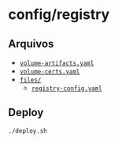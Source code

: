 # config/registry

## Arquivos

- [`volume-artifacts.yaml`](./volume-artifacts.yaml)
- [`volume-certs.yaml`](./volume-certs.yaml)
- [`files/`](./files/)
  - [`registry-config.yaml`](./files/registry-config.yaml)

## Deploy

```sh
./deploy.sh
```
